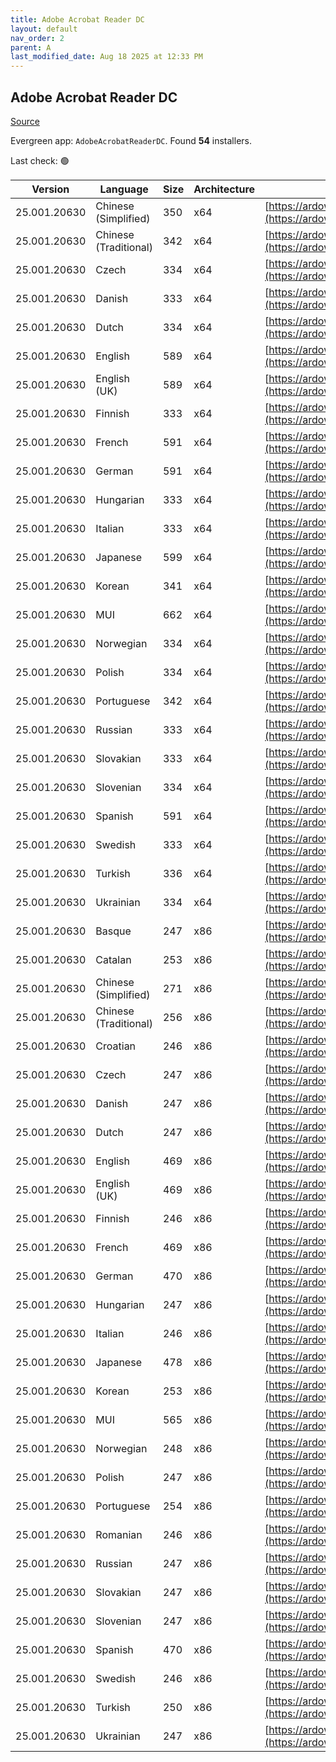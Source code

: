```yaml
---
title: Adobe Acrobat Reader DC
layout: default
nav_order: 2
parent: A
last_modified_date: Aug 18 2025 at 12:33 PM
---
```


## Adobe Acrobat Reader DC

[Source](https://acrobat.adobe.com/us/en/acrobat/pdf-reader.html)

Evergreen app: `AdobeAcrobatReaderDC`. Found **54** installers.

Last check: 🟢

| Version      | Language              | Size | Architecture | URI                                                                                                                                                                                                                    |
| ------------ | --------------------- | ---- | ------------ | ---------------------------------------------------------------------------------------------------------------------------------------------------------------------------------------------------------------------- |
| 25.001.20630 | Chinese (Simplified)  | 350  | x64          | [https://ardownload3.adobe.com/pub/adobe/acrobat/win/AcrobatDC/2500120630/AcroRdrDCx642500120630_zh_CN.exe](https://ardownload3.adobe.com/pub/adobe/acrobat/win/AcrobatDC/2500120630/AcroRdrDCx642500120630_zh_CN.exe) |
| 25.001.20630 | Chinese (Traditional) | 342  | x64          | [https://ardownload3.adobe.com/pub/adobe/acrobat/win/AcrobatDC/2500120630/AcroRdrDCx642500120630_zh_TW.exe](https://ardownload3.adobe.com/pub/adobe/acrobat/win/AcrobatDC/2500120630/AcroRdrDCx642500120630_zh_TW.exe) |
| 25.001.20630 | Czech                 | 334  | x64          | [https://ardownload3.adobe.com/pub/adobe/acrobat/win/AcrobatDC/2500120630/AcroRdrDCx642500120630_cs_CZ.exe](https://ardownload3.adobe.com/pub/adobe/acrobat/win/AcrobatDC/2500120630/AcroRdrDCx642500120630_cs_CZ.exe) |
| 25.001.20630 | Danish                | 333  | x64          | [https://ardownload3.adobe.com/pub/adobe/acrobat/win/AcrobatDC/2500120630/AcroRdrDCx642500120630_da_DK.exe](https://ardownload3.adobe.com/pub/adobe/acrobat/win/AcrobatDC/2500120630/AcroRdrDCx642500120630_da_DK.exe) |
| 25.001.20630 | Dutch                 | 334  | x64          | [https://ardownload3.adobe.com/pub/adobe/acrobat/win/AcrobatDC/2500120630/AcroRdrDCx642500120630_nl_NL.exe](https://ardownload3.adobe.com/pub/adobe/acrobat/win/AcrobatDC/2500120630/AcroRdrDCx642500120630_nl_NL.exe) |
| 25.001.20630 | English               | 589  | x64          | [https://ardownload3.adobe.com/pub/adobe/acrobat/win/AcrobatDC/2500120630/AcroRdrDCx642500120630_en_US.exe](https://ardownload3.adobe.com/pub/adobe/acrobat/win/AcrobatDC/2500120630/AcroRdrDCx642500120630_en_US.exe) |
| 25.001.20630 | English (UK)          | 589  | x64          | [https://ardownload3.adobe.com/pub/adobe/acrobat/win/AcrobatDC/2500120630/AcroRdrDCx642500120630_en_US.exe](https://ardownload3.adobe.com/pub/adobe/acrobat/win/AcrobatDC/2500120630/AcroRdrDCx642500120630_en_US.exe) |
| 25.001.20630 | Finnish               | 333  | x64          | [https://ardownload3.adobe.com/pub/adobe/acrobat/win/AcrobatDC/2500120630/AcroRdrDCx642500120630_fi_FI.exe](https://ardownload3.adobe.com/pub/adobe/acrobat/win/AcrobatDC/2500120630/AcroRdrDCx642500120630_fi_FI.exe) |
| 25.001.20630 | French                | 591  | x64          | [https://ardownload3.adobe.com/pub/adobe/acrobat/win/AcrobatDC/2500120630/AcroRdrDCx642500120630_fr_FR.exe](https://ardownload3.adobe.com/pub/adobe/acrobat/win/AcrobatDC/2500120630/AcroRdrDCx642500120630_fr_FR.exe) |
| 25.001.20630 | German                | 591  | x64          | [https://ardownload3.adobe.com/pub/adobe/acrobat/win/AcrobatDC/2500120630/AcroRdrDCx642500120630_de_DE.exe](https://ardownload3.adobe.com/pub/adobe/acrobat/win/AcrobatDC/2500120630/AcroRdrDCx642500120630_de_DE.exe) |
| 25.001.20630 | Hungarian             | 333  | x64          | [https://ardownload3.adobe.com/pub/adobe/acrobat/win/AcrobatDC/2500120630/AcroRdrDCx642500120630_hu_HU.exe](https://ardownload3.adobe.com/pub/adobe/acrobat/win/AcrobatDC/2500120630/AcroRdrDCx642500120630_hu_HU.exe) |
| 25.001.20630 | Italian               | 333  | x64          | [https://ardownload3.adobe.com/pub/adobe/acrobat/win/AcrobatDC/2500120630/AcroRdrDCx642500120630_it_IT.exe](https://ardownload3.adobe.com/pub/adobe/acrobat/win/AcrobatDC/2500120630/AcroRdrDCx642500120630_it_IT.exe) |
| 25.001.20630 | Japanese              | 599  | x64          | [https://ardownload3.adobe.com/pub/adobe/acrobat/win/AcrobatDC/2500120630/AcroRdrDCx642500120630_ja_JP.exe](https://ardownload3.adobe.com/pub/adobe/acrobat/win/AcrobatDC/2500120630/AcroRdrDCx642500120630_ja_JP.exe) |
| 25.001.20630 | Korean                | 341  | x64          | [https://ardownload3.adobe.com/pub/adobe/acrobat/win/AcrobatDC/2500120630/AcroRdrDCx642500120630_ko_KR.exe](https://ardownload3.adobe.com/pub/adobe/acrobat/win/AcrobatDC/2500120630/AcroRdrDCx642500120630_ko_KR.exe) |
| 25.001.20630 | MUI                   | 662  | x64          | [https://ardownload3.adobe.com/pub/adobe/acrobat/win/AcrobatDC/2500120630/AcroRdrDCx642500120630_MUI.exe](https://ardownload3.adobe.com/pub/adobe/acrobat/win/AcrobatDC/2500120630/AcroRdrDCx642500120630_MUI.exe)     |
| 25.001.20630 | Norwegian             | 334  | x64          | [https://ardownload3.adobe.com/pub/adobe/acrobat/win/AcrobatDC/2500120630/AcroRdrDCx642500120630_nb_NO.exe](https://ardownload3.adobe.com/pub/adobe/acrobat/win/AcrobatDC/2500120630/AcroRdrDCx642500120630_nb_NO.exe) |
| 25.001.20630 | Polish                | 334  | x64          | [https://ardownload3.adobe.com/pub/adobe/acrobat/win/AcrobatDC/2500120630/AcroRdrDCx642500120630_pl_PL.exe](https://ardownload3.adobe.com/pub/adobe/acrobat/win/AcrobatDC/2500120630/AcroRdrDCx642500120630_pl_PL.exe) |
| 25.001.20630 | Portuguese            | 342  | x64          | [https://ardownload3.adobe.com/pub/adobe/acrobat/win/AcrobatDC/2500120630/AcroRdrDCx642500120630_pt_BR.exe](https://ardownload3.adobe.com/pub/adobe/acrobat/win/AcrobatDC/2500120630/AcroRdrDCx642500120630_pt_BR.exe) |
| 25.001.20630 | Russian               | 333  | x64          | [https://ardownload3.adobe.com/pub/adobe/acrobat/win/AcrobatDC/2500120630/AcroRdrDCx642500120630_ru_RU.exe](https://ardownload3.adobe.com/pub/adobe/acrobat/win/AcrobatDC/2500120630/AcroRdrDCx642500120630_ru_RU.exe) |
| 25.001.20630 | Slovakian             | 333  | x64          | [https://ardownload3.adobe.com/pub/adobe/acrobat/win/AcrobatDC/2500120630/AcroRdrDCx642500120630_sk_SK.exe](https://ardownload3.adobe.com/pub/adobe/acrobat/win/AcrobatDC/2500120630/AcroRdrDCx642500120630_sk_SK.exe) |
| 25.001.20630 | Slovenian             | 334  | x64          | [https://ardownload3.adobe.com/pub/adobe/acrobat/win/AcrobatDC/2500120630/AcroRdrDCx642500120630_sl_SI.exe](https://ardownload3.adobe.com/pub/adobe/acrobat/win/AcrobatDC/2500120630/AcroRdrDCx642500120630_sl_SI.exe) |
| 25.001.20630 | Spanish               | 591  | x64          | [https://ardownload3.adobe.com/pub/adobe/acrobat/win/AcrobatDC/2500120630/AcroRdrDCx642500120630_es_ES.exe](https://ardownload3.adobe.com/pub/adobe/acrobat/win/AcrobatDC/2500120630/AcroRdrDCx642500120630_es_ES.exe) |
| 25.001.20630 | Swedish               | 333  | x64          | [https://ardownload3.adobe.com/pub/adobe/acrobat/win/AcrobatDC/2500120630/AcroRdrDCx642500120630_sv_SE.exe](https://ardownload3.adobe.com/pub/adobe/acrobat/win/AcrobatDC/2500120630/AcroRdrDCx642500120630_sv_SE.exe) |
| 25.001.20630 | Turkish               | 336  | x64          | [https://ardownload3.adobe.com/pub/adobe/acrobat/win/AcrobatDC/2500120630/AcroRdrDCx642500120630_tr_TR.exe](https://ardownload3.adobe.com/pub/adobe/acrobat/win/AcrobatDC/2500120630/AcroRdrDCx642500120630_tr_TR.exe) |
| 25.001.20630 | Ukrainian             | 334  | x64          | [https://ardownload3.adobe.com/pub/adobe/acrobat/win/AcrobatDC/2500120630/AcroRdrDCx642500120630_uk_UA.exe](https://ardownload3.adobe.com/pub/adobe/acrobat/win/AcrobatDC/2500120630/AcroRdrDCx642500120630_uk_UA.exe) |
| 25.001.20630 | Basque                | 247  | x86          | [https://ardownload3.adobe.com/pub/adobe/reader/win/AcrobatDC/2500120630/AcroRdrDC2500120630_eu_ES.exe](https://ardownload3.adobe.com/pub/adobe/reader/win/AcrobatDC/2500120630/AcroRdrDC2500120630_eu_ES.exe)         |
| 25.001.20630 | Catalan               | 253  | x86          | [https://ardownload3.adobe.com/pub/adobe/reader/win/AcrobatDC/2500120630/AcroRdrDC2500120630_ca_ES.exe](https://ardownload3.adobe.com/pub/adobe/reader/win/AcrobatDC/2500120630/AcroRdrDC2500120630_ca_ES.exe)         |
| 25.001.20630 | Chinese (Simplified)  | 271  | x86          | [https://ardownload3.adobe.com/pub/adobe/reader/win/AcrobatDC/2500120630/AcroRdrDC2500120630_zh_CN.exe](https://ardownload3.adobe.com/pub/adobe/reader/win/AcrobatDC/2500120630/AcroRdrDC2500120630_zh_CN.exe)         |
| 25.001.20630 | Chinese (Traditional) | 256  | x86          | [https://ardownload3.adobe.com/pub/adobe/reader/win/AcrobatDC/2500120630/AcroRdrDC2500120630_zh_TW.exe](https://ardownload3.adobe.com/pub/adobe/reader/win/AcrobatDC/2500120630/AcroRdrDC2500120630_zh_TW.exe)         |
| 25.001.20630 | Croatian              | 246  | x86          | [https://ardownload3.adobe.com/pub/adobe/reader/win/AcrobatDC/2500120630/AcroRdrDC2500120630_hr_HR.exe](https://ardownload3.adobe.com/pub/adobe/reader/win/AcrobatDC/2500120630/AcroRdrDC2500120630_hr_HR.exe)         |
| 25.001.20630 | Czech                 | 247  | x86          | [https://ardownload3.adobe.com/pub/adobe/reader/win/AcrobatDC/2500120630/AcroRdrDC2500120630_cs_CZ.exe](https://ardownload3.adobe.com/pub/adobe/reader/win/AcrobatDC/2500120630/AcroRdrDC2500120630_cs_CZ.exe)         |
| 25.001.20630 | Danish                | 247  | x86          | [https://ardownload3.adobe.com/pub/adobe/reader/win/AcrobatDC/2500120630/AcroRdrDC2500120630_da_DK.exe](https://ardownload3.adobe.com/pub/adobe/reader/win/AcrobatDC/2500120630/AcroRdrDC2500120630_da_DK.exe)         |
| 25.001.20630 | Dutch                 | 247  | x86          | [https://ardownload3.adobe.com/pub/adobe/reader/win/AcrobatDC/2500120630/AcroRdrDC2500120630_nl_NL.exe](https://ardownload3.adobe.com/pub/adobe/reader/win/AcrobatDC/2500120630/AcroRdrDC2500120630_nl_NL.exe)         |
| 25.001.20630 | English               | 469  | x86          | [https://ardownload3.adobe.com/pub/adobe/reader/win/AcrobatDC/2500120630/AcroRdrDC2500120630_en_US.exe](https://ardownload3.adobe.com/pub/adobe/reader/win/AcrobatDC/2500120630/AcroRdrDC2500120630_en_US.exe)         |
| 25.001.20630 | English (UK)          | 469  | x86          | [https://ardownload3.adobe.com/pub/adobe/reader/win/AcrobatDC/2500120630/AcroRdrDC2500120630_en_US.exe](https://ardownload3.adobe.com/pub/adobe/reader/win/AcrobatDC/2500120630/AcroRdrDC2500120630_en_US.exe)         |
| 25.001.20630 | Finnish               | 246  | x86          | [https://ardownload3.adobe.com/pub/adobe/reader/win/AcrobatDC/2500120630/AcroRdrDC2500120630_fi_FI.exe](https://ardownload3.adobe.com/pub/adobe/reader/win/AcrobatDC/2500120630/AcroRdrDC2500120630_fi_FI.exe)         |
| 25.001.20630 | French                | 469  | x86          | [https://ardownload3.adobe.com/pub/adobe/reader/win/AcrobatDC/2500120630/AcroRdrDC2500120630_fr_FR.exe](https://ardownload3.adobe.com/pub/adobe/reader/win/AcrobatDC/2500120630/AcroRdrDC2500120630_fr_FR.exe)         |
| 25.001.20630 | German                | 470  | x86          | [https://ardownload3.adobe.com/pub/adobe/reader/win/AcrobatDC/2500120630/AcroRdrDC2500120630_de_DE.exe](https://ardownload3.adobe.com/pub/adobe/reader/win/AcrobatDC/2500120630/AcroRdrDC2500120630_de_DE.exe)         |
| 25.001.20630 | Hungarian             | 247  | x86          | [https://ardownload3.adobe.com/pub/adobe/reader/win/AcrobatDC/2500120630/AcroRdrDC2500120630_hu_HU.exe](https://ardownload3.adobe.com/pub/adobe/reader/win/AcrobatDC/2500120630/AcroRdrDC2500120630_hu_HU.exe)         |
| 25.001.20630 | Italian               | 246  | x86          | [https://ardownload3.adobe.com/pub/adobe/reader/win/AcrobatDC/2500120630/AcroRdrDC2500120630_it_IT.exe](https://ardownload3.adobe.com/pub/adobe/reader/win/AcrobatDC/2500120630/AcroRdrDC2500120630_it_IT.exe)         |
| 25.001.20630 | Japanese              | 478  | x86          | [https://ardownload3.adobe.com/pub/adobe/reader/win/AcrobatDC/2500120630/AcroRdrDC2500120630_ja_JP.exe](https://ardownload3.adobe.com/pub/adobe/reader/win/AcrobatDC/2500120630/AcroRdrDC2500120630_ja_JP.exe)         |
| 25.001.20630 | Korean                | 253  | x86          | [https://ardownload3.adobe.com/pub/adobe/reader/win/AcrobatDC/2500120630/AcroRdrDC2500120630_ko_KR.exe](https://ardownload3.adobe.com/pub/adobe/reader/win/AcrobatDC/2500120630/AcroRdrDC2500120630_ko_KR.exe)         |
| 25.001.20630 | MUI                   | 565  | x86          | [https://ardownload3.adobe.com/pub/adobe/reader/win/AcrobatDC/2500120630/AcroRdrDC2500120630_MUI.exe](https://ardownload3.adobe.com/pub/adobe/reader/win/AcrobatDC/2500120630/AcroRdrDC2500120630_MUI.exe)             |
| 25.001.20630 | Norwegian             | 248  | x86          | [https://ardownload3.adobe.com/pub/adobe/reader/win/AcrobatDC/2500120630/AcroRdrDC2500120630_nb_NO.exe](https://ardownload3.adobe.com/pub/adobe/reader/win/AcrobatDC/2500120630/AcroRdrDC2500120630_nb_NO.exe)         |
| 25.001.20630 | Polish                | 247  | x86          | [https://ardownload3.adobe.com/pub/adobe/reader/win/AcrobatDC/2500120630/AcroRdrDC2500120630_pl_PL.exe](https://ardownload3.adobe.com/pub/adobe/reader/win/AcrobatDC/2500120630/AcroRdrDC2500120630_pl_PL.exe)         |
| 25.001.20630 | Portuguese            | 254  | x86          | [https://ardownload3.adobe.com/pub/adobe/reader/win/AcrobatDC/2500120630/AcroRdrDC2500120630_pt_BR.exe](https://ardownload3.adobe.com/pub/adobe/reader/win/AcrobatDC/2500120630/AcroRdrDC2500120630_pt_BR.exe)         |
| 25.001.20630 | Romanian              | 246  | x86          | [https://ardownload3.adobe.com/pub/adobe/reader/win/AcrobatDC/2500120630/AcroRdrDC2500120630_ro_RO.exe](https://ardownload3.adobe.com/pub/adobe/reader/win/AcrobatDC/2500120630/AcroRdrDC2500120630_ro_RO.exe)         |
| 25.001.20630 | Russian               | 247  | x86          | [https://ardownload3.adobe.com/pub/adobe/reader/win/AcrobatDC/2500120630/AcroRdrDC2500120630_ru_RU.exe](https://ardownload3.adobe.com/pub/adobe/reader/win/AcrobatDC/2500120630/AcroRdrDC2500120630_ru_RU.exe)         |
| 25.001.20630 | Slovakian             | 247  | x86          | [https://ardownload3.adobe.com/pub/adobe/reader/win/AcrobatDC/2500120630/AcroRdrDC2500120630_sk_SK.exe](https://ardownload3.adobe.com/pub/adobe/reader/win/AcrobatDC/2500120630/AcroRdrDC2500120630_sk_SK.exe)         |
| 25.001.20630 | Slovenian             | 247  | x86          | [https://ardownload3.adobe.com/pub/adobe/reader/win/AcrobatDC/2500120630/AcroRdrDC2500120630_sl_SI.exe](https://ardownload3.adobe.com/pub/adobe/reader/win/AcrobatDC/2500120630/AcroRdrDC2500120630_sl_SI.exe)         |
| 25.001.20630 | Spanish               | 470  | x86          | [https://ardownload3.adobe.com/pub/adobe/reader/win/AcrobatDC/2500120630/AcroRdrDC2500120630_es_ES.exe](https://ardownload3.adobe.com/pub/adobe/reader/win/AcrobatDC/2500120630/AcroRdrDC2500120630_es_ES.exe)         |
| 25.001.20630 | Swedish               | 246  | x86          | [https://ardownload3.adobe.com/pub/adobe/reader/win/AcrobatDC/2500120630/AcroRdrDC2500120630_sv_SE.exe](https://ardownload3.adobe.com/pub/adobe/reader/win/AcrobatDC/2500120630/AcroRdrDC2500120630_sv_SE.exe)         |
| 25.001.20630 | Turkish               | 250  | x86          | [https://ardownload3.adobe.com/pub/adobe/reader/win/AcrobatDC/2500120630/AcroRdrDC2500120630_tr_TR.exe](https://ardownload3.adobe.com/pub/adobe/reader/win/AcrobatDC/2500120630/AcroRdrDC2500120630_tr_TR.exe)         |
| 25.001.20630 | Ukrainian             | 247  | x86          | [https://ardownload3.adobe.com/pub/adobe/reader/win/AcrobatDC/2500120630/AcroRdrDC2500120630_uk_UA.exe](https://ardownload3.adobe.com/pub/adobe/reader/win/AcrobatDC/2500120630/AcroRdrDC2500120630_uk_UA.exe)         |
